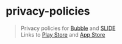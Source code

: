 # privacy-policies

> Privacy policies for [Bubble](https://dhruvnps.github.io/privacy-policies/boggle.html) and [SLIDE](https://dhruvnps.github.io/privacy-policies/slide.html)  
> Links to [Play Store](https://play.google.com/store/apps/developer?id=dnpstudios) and [App Store](https://apps.apple.com/us/developer/medha-pattem/id1564999820)
